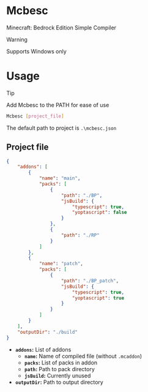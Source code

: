 # Mcbesc
Minecraft: Bedrock Edition Simple Compiler
> [!WARNING]
> Supports Windows only
# Usage
> [!TIP]
> Add Mcbesc to the PATH for ease of use
```bash
Mcbesc [project_file]
```
The default path to project is `.\mcbesc.json`
## Project file
```json
{
    "addons": [
        {
            "name": "main",
            "packs": [
                {
                    "path": "./BP",
                    "jsBuild": {
                        "typescript": true,
                        "yoptascript": false
                    }
                },
                {
                    "path": "./RP"
                }
            ]
        },
        {
            "name": "patch",
            "packs": [
                {
                    "path": "./BP_patch",
                    "jsBuild": {
                        "typescript": true,
                        "yoptascript": true
                    }
                }
            ]
        }
    ],
    "outputDir": "./build"
}
```
- **`addons`:** List of addons
  - **`name`:** Name of compiled file (without `.mcaddon`)
  - **`packs`:** List of packs in addon
  - **`path`:** Path to pack directory
  - **`jsBuild`:** Currently unused
- **`outputDir`:** Path to output directory
